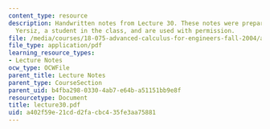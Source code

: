 ```yaml
---
content_type: resource
description: Handwritten notes from Lecture 30. These notes were prepared by Melike
  Yersiz, a student in the class, and are used with permission.
file: /media/courses/18-075-advanced-calculus-for-engineers-fall-2004/a402f59e21cdd2facbc435fe3aa75881_lecture30.pdf
file_type: application/pdf
learning_resource_types:
- Lecture Notes
ocw_type: OCWFile
parent_title: Lecture Notes
parent_type: CourseSection
parent_uid: b4fba298-0330-4ab7-e64b-a51151bb9e8f
resourcetype: Document
title: lecture30.pdf
uid: a402f59e-21cd-d2fa-cbc4-35fe3aa75881
---
```

